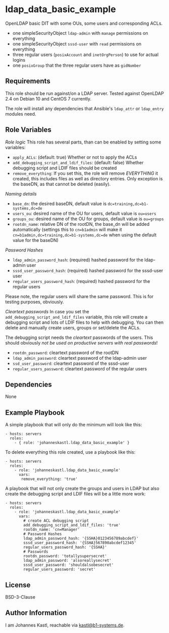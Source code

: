 ldap_data_basic_example
=========

OpenLDAP basic DIT with some OUs, some users and corresponding ACLs.

- one simpleSecurityObject `ldap-admin` with `manage` permissions on everything
- one simpleSecurityObject `sssd-user` with `read` permissions on everything
- three regular users (`posixAccount` and `inetOrgPerson`) to use for actual logins
- one `posixGroup` that the three regular users have as `gidNumber`

Requirements
------------

This role should be run against/on a LDAP server. Tested against OpenLDAP 2.4 on Debian 10 and CentOS 7 currently.

The role will install any dependencies that Ansible's `ldap_attr` or `ldap_entry` modules need.

Role Variables
--------------

*Role logic*
This role has several parts, than can be enabled by setting some variables:
- `apply_ACLs`: (default: true) Whether or not to apply the ACLs
- `add_debugging_script_and_ldif_files`: (default: false) Whether debugging script and LDIF files should be created
- `remove_everything`: If you set this, the role will remove *EVERYTHING* it created, this includes files as well as directory entries. Only exception is the baseDN, as that cannot be deleted (easily).

*Naming details*

- `base_dn`: the desired baseDN, default value is `dc=training,dc=b1-systems,dc=de`
- `users_ou`: desired name of the OU for users, default value is `ou=users`
- `groups_ou`: desired name of the OU for groups, default value is `ou=groups`
- `rootdn_name`: relative DN of the rootDN, the base_dn will be added automatically (settings this to `cn=b1admin` will make it `cn=b1admin,dc=training,dc=b1-systems,dc=de` when using the default value for the baseDN)

*Password Hashes*
- `ldap_admin_password_hash`: (required) hashed password for the ldap-admin user
- `sssd_user_password_hash`: (required) hashed password for the sssd-user user
- `regular_users_password_hash`: (required) hashed password for the regular users

Please note, the regular users will share the same password. This is for testing purposes, obviously.

*Cleartext passwords*
In case you set the `add_debugging_script_and_ldif_files` variable, this role will create a debugging script and lots of LDIF files to help with debugging. You can then delete and manually create users, groups or set/delete the ACLs.

The debugging script needs the *cleartext* passwords of the users. This should obviously *not be used on productive servers with real passwords*!

- `rootdn_password`: cleartext password of the rootDN
- `ldap_admin_password`: cleartext password of the ldap-admin user
- `ssd_user_password`: cleartext password of the sssd-user
- `regular_users_password`: cleartext password of the regular users

Dependencies
------------

None

Example Playbook
----------------

A simple playbook that will only do the minimum will look like this:
```
- hosts: servers
  roles:
    - { role: 'johanneskastl.ldap_data_basic_example' }
```

To delete everything this role created, use a playbook like this:
```
- hosts: servers
  roles:
    - role: 'johanneskastl.ldap_data_basic_example'
      vars:
       remove_everything: 'true' 
```


A playbook that will not only create the groups and users in LDAP but also create the debugging script and LDIF files will be a little more work:
```
- hosts: servers
  roles:
    - role: 'johanneskastl.ldap_data_basic_example'
      vars:
        # create ACL debugging script
        add_debugging_script_and_ldif_files: 'true'
        rootdn_name: 'cn=Manager'
        # Password Hashes
        ldap_admin_password_hash: '{SSHA}0123456789abcdef}'
        sssd_user_password_hash: '{SSHA}567890abcdef12345'
        regular_users_password_hash: '{SSHA}'
        # Passwords
        rootdn_password: 'totallysupersecret'
        ldap_admin_password: 'alsoreallysecret'
        sssd_user_password: 'shouldalsobesecret'
        regular_users_password: 'secret'
```

License
-------

BSD-3-Clause

Author Information
------------------

I am Johannes Kastl, reachable via kastl@b1-systems.de.
